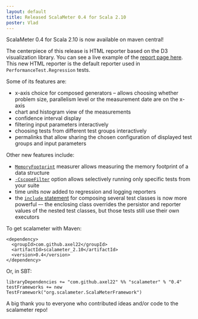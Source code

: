 ```yaml
---
layout: default
title: Released ScalaMeter 0.4 for Scala 2.10
poster: Vlad
---
```


ScalaMeter 0.4 for Scala 2.10 is now available on maven central!

The centerpiece of this release is HTML reporter based on the D3 visualization library. You can see a live example of the [report page here](http://chara.epfl.ch/~prokopec/example/tmp/report/). This new HTML reporter is the default reporter used in `PerformanceTest.Regression` tests.

Some of its features are:

* x-axis choice for composed generators – allows choosing whether problem size, parallelism level or the measurement date are on the x-axis
* chart and histogram view of the measurements
* confidence interval display
* filtering input parameters interactively
* choosing tests from different test groups interactively
* permalinks that allow sharing the chosen configuration of displayed test groups and input parameters

Other new features include:

* [`MemoryFootprint`](http://scalameter.github.io/home/gettingstarted/0.4/executors/) measurer allows measuring the memory footprint of a data structure
* [`-CscopeFilter`](http://scalameter.github.io/home/gettingstarted/0.4/sbt/) option allows selectively running only specific tests from your suite
* time units now added to regression and logging reporters
* the [`include` statement](http://scalameter.github.io/home/gettingstarted/0.4/configuration/) for composing several test classes is now more powerful –- the enclosing class overrides the persistor and reporter values of the nested test classes, but those tests still use their own executors

To get scalameter with Maven:

    <dependency>
      <groupId>com.github.axel22</groupId>
      <artifactId>scalameter_2.10</artifactId>
      <version>0.4</version>
    </dependency>

Or, in SBT:

    libraryDependencies += "com.github.axel22" %% "scalameter" % "0.4"
    testFrameworks += new TestFramework("org.scalameter.ScalaMeterFramework")

A big thank you to everyone who contributed ideas and/or code to the scalameter repo!
